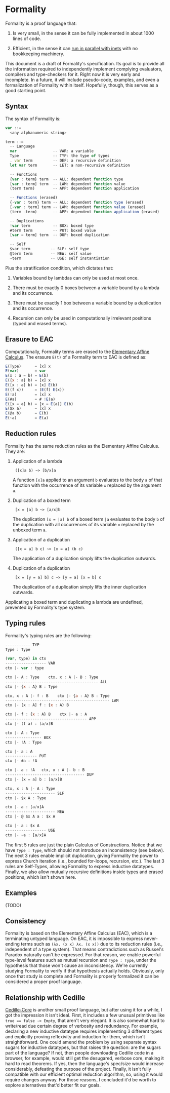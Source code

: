 # Formality

Formality is a proof language that:

1. Is very small, in the sense it can be fully implemented in about 1000 lines of code.

2. Efficient, in the sense it can [run in parallel with inets](https://medium.com/@maiavictor/solving-the-mystery-behind-abstract-algorithms-magical-optimizations-144225164b07) with no bookkeeping machinery.

This document is a draft of Formality's specification. Its goal is to provide all the information required to independently implement complying evaluators, compilers and type-checkers for it. Right now it is very early and incomplete. In a future, it will include pseudo-code, examples, and even a formalization of Formality within itself. Hopefully, though, this serves as a good starting point.

## Syntax

The syntax of Formality is:

```javascript
var ::=
  <any alphanumeric string>

term ::=
  -- Language
  var                -- VAR: a variable
  Type               -- TYP: the type of types
  . var term         -- DEF: a recursive definition
  let var term       -- LET: a non-recursive definition

  -- Functions
  {var : term} term  -- ALL: dependent function type
  [var : term] term  -- LAM: dependent function value
  (term term)        -- APP: dependent function application

  -- Functions (erased)
  {-var : term} term -- ALL: dependent function type (erased)
  [-var : term] term -- LAM: dependent function value (erased)
  (term -term)       -- APP: dependent function application (erased)

  -- Duplications
  !var term          -- BOX: boxed type
  #term term         -- PUT: boxed value
  [var = term] term  -- DUP: boxed duplication

  -- Self
  $var term         -- SLF: self type
  @term term        -- NEW: self value
  ~term             -- USE: self instantiation
```

Plus the stratification condition, which dictates that:

1. Variables bound by lambdas can only be used at most once.

2. There must be exactly 0 boxes between a variable bound by a lambda and its occurrence.

3. There must be exactly 1 box between a variable bound by a duplication and its occurrence.

4. Recursion can only be used in computationally irrelevant positions (typed and erased terms).

## Erasure to EAC

Computationally, Formality terms are erased to the [Elementary Affine Calculus](https://github.com/moonad/elementary-affine-calculus). The erasure `E(t)` of a Formality term to EAC is defined as:

```javascript
E(Type)      = [x] x
E(var)       = var
E(x : a = b) = E(b)
E({x : a} b) = [x] x
E([x : a] b) = [x] E(b)
E((f x))     = (E(f) E(x))
E(!a)        = [x] x
E(#a)        = # !E(a)
E([x = a] b) = [x = E(a)] E(b)
E($x a)      = [x] x
E(@a b)      = E(b)
E(~a)        = E(a)
```

## Reduction rules

Formality has the same reduction rules as the Elementary Affine Calculus. They are:

1. Application of a lambda

        ([x]a b) ~> [b/x]a

    A function `[x]a` applied to an argument `b` evaluates to the body `a` of that function with the occurrence of its variable `x` replaced by the argument `a`.

2. Duplication of a boxed term

        [x = |a] b ~> [a/x]b

    The duplication `[x = |a] b` of a boxed term `|a` evaluates to the body `b` of the duplication with all occurrences of its variable `x` replaced by the unboxed term `a`.

3. Application of a duplication
        
        ([x = a] b c) ~> [x = a] (b c)

    The application of a duplication simply lifts the duplication outwards.

4. Duplication of a duplication

        [x = [y = a] b] c ~> [y = a] [x = b] c

    The duplication of a duplication simply lifts the inner duplication outwards.

Applicating a boxed term and duplicating a lambda are undefined, prevented by Formality's type system.

## Typing rules

Formality's typing rules are the following:

```javascript
----------- TYP
Type : Type

(var, type) in ctx
------------------ VAR
ctx |- var : type

ctx |- A : Type    ctx, x : A |- B : Type
----------------------------------------- ALL
ctx |- {x : A} B : Type

ctx, x : A |- f : B    ctx |- {a : A} B : Type
---------------------------------------------- LAM
ctx |- [x : A] f : {x : A} B

ctx |- f : {x : A} B    ctx |- a : A
------------------------------------ APP
ctx |- (f a) : [a/x]B

ctx |- A : Type
---------------- BOX
ctx |- !A : Type

ctx |- a : A
-------------- PUT
ctx |- #a : !A

ctx |- a : !A   ctx, x : A |- b : B
----------------------------------- DUP
ctx |- [x = a] b : [a/x]B

ctx, x : A |- A : Type
---------------------- SLF
ctx |- $x A : Type

ctx |- a : [a/x]A
---------------------- NEW
ctx |- @ $x A a : $x A

ctx |- a : $x A
------------------ USE
ctx |- ~a : [a/x]A
```


The first 5 rules are just the plain Calculus of Constructions. Notice that we have `Type : Type`, which should not introduce an inconsistency (see below). The next 3 rules enable implicit duplication, giving Formality the power to express Church iteration (i.e., bounded for-loops, recursion, etc.). The last 3 rules are Self-Types, allowing Formality to express inductive datatypes. Finally, we also allow mutually recursive definitions inside types and erased positions, which isn't shown here.

## Examples

(TODO)

## Consistency

Formality is based on the Elementary Affine Calculus (EAC), which is a terminating untyped language. On EAC, it is impossible to express never-ending terms such as `(λx. (x x) λx. (x x))` due to its reduction rules (i.e., independent of a type system). That means contradictions such as Russel's Paradox naturally can't be expressed. For that reason, we enable powerful type-level features such as mutual recursion and `Type : Type`, under the hypothesis that those won't cause an inconsistency. We're currently studying Formality to verify if that hypothesis actually holds. Obviously, only once that study is complete and Formality is properly formalized it can be considered a proper proof language.

## Relationship with Cedille

[Cedille-Core](https://github.com/maiavictor/cedille-core) is another small proof language, but after using it for a while, I got the impression it isn't ideal. First, it includes a few unusual primitives like `true == false -> Empty`, that aren't very elegant. It is also somewhat hard to write/read due certain degree of verbosity and redundancy. For example, declaring a new inductive datatype requires implementing 3 different types and explicitly proving reflexivity and induction for them, which isn't straightforward. One could amend the problem by using separate syntax sugars for inductive datatypes, but that raises the question: are the sugars part of the language? If not, then people downloading Cedille code in a browser, for example, would still get the desugared, verbose core, making it hard to read theorems. If yes, then the language's spec/size would increase considerably, defeating the purpose of the project. Finally, it isn't fully compatible with our efficient optimal reduction algorithm, so, using it would require changes anyway. For those reasons, I concluded it'd be worth to explore alternatives that'd better fit our goals.
